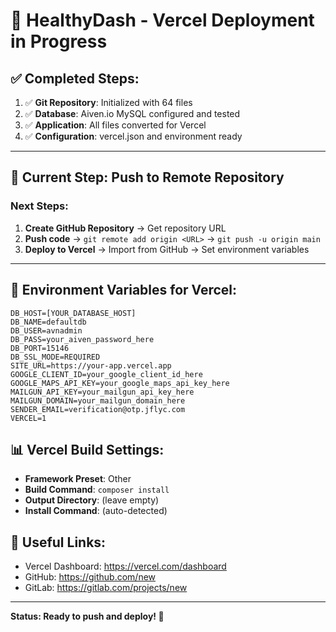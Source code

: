 # 🚀 HealthyDash - Vercel Deployment in Progress

## ✅ **Completed Steps:**

1. ✅ **Git Repository**: Initialized with 64 files
2. ✅ **Database**: Aiven.io MySQL configured and tested
3. ✅ **Application**: All files converted for Vercel
4. ✅ **Configuration**: vercel.json and environment ready

---

## 🔄 **Current Step: Push to Remote Repository**

### Next Steps:

1. **Create GitHub Repository** → Get repository URL
2. **Push code** → `git remote add origin <URL>` → `git push -u origin main`
3. **Deploy to Vercel** → Import from GitHub → Set environment variables

---

## 🔧 **Environment Variables for Vercel:**

```env
DB_HOST=[YOUR_DATABASE_HOST]
DB_NAME=defaultdb
DB_USER=avnadmin
DB_PASS=your_aiven_password_here
DB_PORT=15146
DB_SSL_MODE=REQUIRED
SITE_URL=https://your-app.vercel.app
GOOGLE_CLIENT_ID=your_google_client_id_here
GOOGLE_MAPS_API_KEY=your_google_maps_api_key_here
MAILGUN_API_KEY=your_mailgun_api_key_here
MAILGUN_DOMAIN=your_mailgun_domain_here
SENDER_EMAIL=verification@otp.jflyc.com
VERCEL=1
```

## 📊 **Vercel Build Settings:**

- **Framework Preset**: Other
- **Build Command**: `composer install`
- **Output Directory**: (leave empty)
- **Install Command**: (auto-detected)

## 🔗 **Useful Links:**

- Vercel Dashboard: https://vercel.com/dashboard
- GitHub: https://github.com/new
- GitLab: https://gitlab.com/projects/new

---

**Status: Ready to push and deploy! 🚀**
